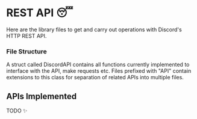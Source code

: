 # REST API 😴

Here are the library files to get and carry out operations
with Discord's HTTP REST API.

### File Structure

A struct called DiscordAPI contains all functions currently
implemented to interface with the API, make requests etc.
Files prefixed with "API" contain extensions to this class
for separation of related APIs into multiple files.

## APIs Implemented

TODO ✨
